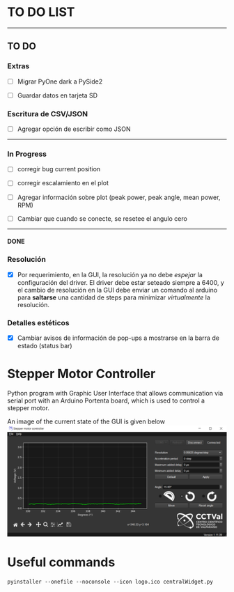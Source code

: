 # TO DO LIST
-------
## TO DO

### Extras
- [ ] Migrar PyOne dark a PySide2

- [ ] Guardar datos en tarjeta SD

### Escritura de CSV/JSON
- [ ] Agregar opción de escribir como JSON
----------------------------------------------------------
### In Progress
- [ ] corregir bug current position
- [ ] corregir escalamiento en el plot

- [ ] Agregar información sobre plot (peak power, peak angle, mean power, RPM)

- [ ] Cambiar que cuando se conecte, se resetee el angulo cero
------------------------------------------------------------------------
#### DONE
### Resolución
- [x] Por requerimiento, en la GUI, la resolución ya no debe *espejar* la configuración del driver. El driver debe estar seteado siempre a 6400, y el cambio de resolución en la GUI debe enviar un comando al arduino para **saltarse** una cantidad de steps para minimizar *virtualmente* la resolución.

### Detalles estéticos
- [x] Cambiar avisos de información de pop-ups a mostrarse en la barra de estado (status bar)

# Stepper Motor Controller

Python program with Graphic User Interface that allows communication via serial port with an Arduino Portenta board, which is used to control a stepper motor.

An image of the current state of the GUI is given below
![image](GUI_mockup.png)


# Useful commands
```
pyinstaller --onefile --noconsole --icon logo.ico centralWidget.py
```
